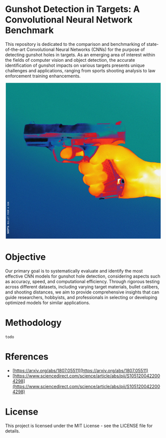 # Gunshot Detection in Targets: A Convolutional Neural Network Benchmark

This repository is dedicated to the comparison and benchmarking of state-of-the-art Convolutional Neural Networks (CNNs) for the purpose of detecting gunshot holes in targets. As an emerging area of interest within the fields of computer vision and object detection, the accurate identification of gunshot impacts on various targets presents unique challenges and applications, ranging from sports shooting analysis to law enforcement training enhancements.

<div align="center">

![repository cover](./docs/repository-cover.jpg)

</div>

# Objective
Our primary goal is to systematically evaluate and identify the most effective CNN models for gunshot hole detection, considering aspects such as accuracy, speed, and computational efficiency. Through rigorous testing across different datasets, including varying target materials, bullet calibers, and shooting distances, we aim to provide comprehensive insights that can guide researchers, hobbyists, and professionals in selecting or developing optimized models for similar applications.

# Methodology
`todo`

# Rferences
- [https://arxiv.org/abs/1807.05511](https://arxiv.org/abs/1807.05511)
- [https://www.sciencedirect.com/science/article/abs/pii/S1051200422004298](https://www.sciencedirect.com/science/article/abs/pii/S1051200422004298)

# License
This project is licensed under the MIT License - see the LICENSE file for details.